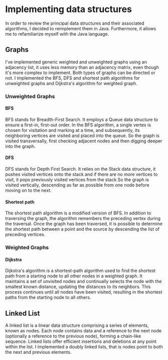 # Implementing data structures
In order to review the principal data structures and their associated algorithms, I decided to reimplement them in Java. Furthermore, it allows me to refamiliarize myself with the Java language.

## Graphs
I've implemented generic weighted and unweighted graphs using an adjacency list, it uses less memory than an adjacency matrix, even though it's more complex to implement. Both types of graphs can be directed or not. I implemented the BFS, DFS and shortest path algorithms for unweighted graphs and Dijkstra's algorithm for weighted graph.  

### Unweighted Graphs
#### BFS 

BFS stands for Breadth-First Search. It employs a Queue data structure to ensure a first-in, first-out order. In the BFS algorithm, a single vertex is chosen for visitation and marking at a time, and subsequently, its neighboring vertices are visited and placed into the queue. So the graph is visited transversally, first checking adjacent nodes and then digging deeper into the graph.

#### DFS 

DFS stands for Depth First Search. It relies on the Stack data structure, it pushes visited vertices onto the stack and if there are no more vertices to visit, it pops previously visited vertices from the stack.So the graph is visited vertically, descending as far as possible from one node before moving on to the next.

#### Shortest path

The shortest path algorithm is a modified version of BFS. In addition to traversing the graph, the algorithm remembers the preceding vertex during the traversal. Once the graph has been traversed, it is possible to determine the shortest path between a point and the source by descending the list of preceding vertices.

### Weighted Graphs
#### Dijkstra 
Dijkstra's algorithm is a shortest-path algorithm used to find the shortest path from a starting node to all other nodes in a weighted graph. It maintains a set of unvisited nodes and continually selects the node with the smallest known distance, updating the distances to its neighbors. This process continues until all nodes have been visited, resulting in the shortest paths from the starting node to all others.

## Linked List

A linked list is a linear data structure comprising a series of elements, known as nodes. Each node contains data and a reference to the next node (optionally a reference to the previous node), forming a chain-like sequence. Linked lists offer efficient insertions and deletions at any point within the list. I implemented a  doubly linked lists, that is nodes point to both the next and previous elements.

